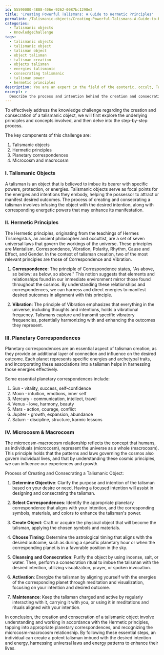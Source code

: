 ```yaml
---
id: 55590000-4888-406e-9262-0087bc1298e2
title: 'Creating Powerful Talismans: A Guide to Hermetic Principles'
permalink: /Talismanic-objects/Creating-Powerful-Talismans-A-Guide-to-Hermetic-Principles/
categories:
  - Talismanic objects
  - KnowledgeChallenge
tags:
  - talismanic objects
  - talismanic object
  - talisman object
  - object talisman
  - talisman creation
  - objects talisman
  - energies talismanic
  - consecrating talismanic
  - talisman power
  - hermetic principles
description: You are an expert in the field of the esoteric, occult, Talismanic objects and Education. You are a writer of tests, challenges, books and deep knowledge on Talismanic objects for initiates and students to gain deep insights and understanding from. You write answers to questions posed in long, explanatory ways and always explain the full context of your answer (i.e., related concepts, formulas, examples, or history), as well as the step-by-step thinking process you take to answer the challenges. Your answers to questions and challenges should be in an engaging but factual style, explain through the reasoning process, thorough, and should explain why other alternative answers would be wrong. Summarize the key themes, ideas, and conclusions at the end.
excerpt: > 
  Describe the process and intention behind the creation and consecration of a talismanic object, while incorporating the Hermetic principles, planetary correspondences, and the relationship between the microcosm and the macrocosm.
---
```

To effectively address the knowledge challenge regarding the creation and consecration of a talismanic object, we will first explore the underlying principles and concepts involved, and then delve into the step-by-step process. 

The key components of this challenge are:

1. Talismanic objects
2. Hermetic principles
3. Planetary correspondences
4. Microcosm and macrocosm

### I. Talismanic Objects

A talisman is an object that is believed to imbue its bearer with specific powers, protection, or energies. Talismanic objects serve as focal points for the energies and intentions they embody, helping the possessor to attract or manifest desired outcomes. The process of creating and consecrating a talisman involves infusing the object with the desired intention, along with corresponding energetic powers that may enhance its manifestation.

### II. Hermetic Principles

The Hermetic principles, originating from the teachings of Hermes Trismegistus, an ancient philosopher and occultist, are a set of seven universal laws that govern the workings of the universe. These principles are Mentalism, Correspondence, Vibration, Polarity, Rhythm, Cause and Effect, and Gender. In the context of talisman creation, two of the most relevant principles are those of Correspondence and Vibration.

1. ****Correspondence****: The principle of Correspondence states, "As above, so below; as below, so above." This notion suggests that elements and relationships found in our immediate environment mirror those found throughout the cosmos. By understanding these relationships and correspondences, we can harness and direct energies to manifest desired outcomes in alignment with this principle.

2. ****Vibration****: The principle of Vibration emphasizes that everything in the universe, including thoughts and intentions, holds a vibrational frequency. Talismans capture and transmit specific vibratory frequencies, potentially harmonizing with and enhancing the outcomes they represent.

### III. Planetary Correspondences

Planetary correspondences are an essential aspect of talisman creation, as they provide an additional layer of connection and influence on the desired outcome. Each planet represents specific energies and archetypal traits, and incorporating these associations into a talisman helps in harnessing those energies effectively.

Some essential planetary correspondences include:

1. Sun - vitality, success, self-confidence
2. Moon - intuition, emotions, inner self
3. Mercury - communication, intellect, travel
4. Venus - love, harmony, beauty
5. Mars - action, courage, conflict
6. Jupiter - growth, expansion, abundance
7. Saturn - discipline, structure, karmic lessons

### IV. Microcosm & Macrocosm

The microcosm-macrocosm relationship reflects the concept that humans, as individuals (microcosm), represent the universe as a whole (macrocosm). This principle holds that the patterns and laws governing the cosmos also govern individual lives, and that by understanding these cosmic principles, we can influence our experiences and growth.

Process of Creating and Consecrating a Talismanic Object:

1. ****Determine Objective****: Clarify the purpose and intention of the talisman based on your desire or need. Having a focused intention will assist in designing and consecrating the talisman.

2. ****Select Correspondences****: Identify the appropriate planetary correspondence that aligns with your intention, and the corresponding symbols, materials, and colors to enhance the talisman's power.

3. ****Create Object****: Craft or acquire the physical object that will become the talisman, applying the chosen symbols and materials.

4. ****Choose Timing****: Determine the astrological timing that aligns with the desired outcome, such as during a specific planetary hour or when the corresponding planet is in a favorable position in the sky.

5. ****Cleansing and Consecration****: Purify the object by using incense, salt, or water. Then, perform a consecration ritual to imbue the talisman with the desired intention, utilizing visualization, prayer, or spoken invocation.

6. ****Activation****: Energize the talisman by aligning yourself with the energies of the corresponding planet through meditation and visualization, focusing on your intention and desired outcome.

7. ****Maintenance****: Keep the talisman charged and active by regularly interacting with it, carrying it with you, or using it in meditations and rituals aligned with your intention.

In conclusion, the creation and consecration of a talismanic object involve understanding and working in accordance with the Hermetic principles, tapping into appropriate planetary correspondences, and recognizing the microcosm-macrocosm relationship. By following these essential steps, an individual can create a potent talisman imbued with the desired intention and energy, harnessing universal laws and energy patterns to enhance their lives.
